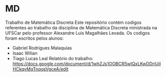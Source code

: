 # MD
Trabalho de Matemática Discreta
Este repositório contém codigos referentes ao trabalho da disciplina de Matemática Discreta ministrada na UFSCar pelo professor Alexandre Luis Magalhães Levada.
Os codigos foram escritos pelos alunos:
  - Gabriel Rodrigues Malaquias
  - Isaac Wilian
  - Tiago Lucas Leal
Relatório do trabalho: https://docs.google.com/document/d/1whZJs1OOBCR5wIQxLKwDDriUiIHCkqyMqTnqqsVgceA/edit
